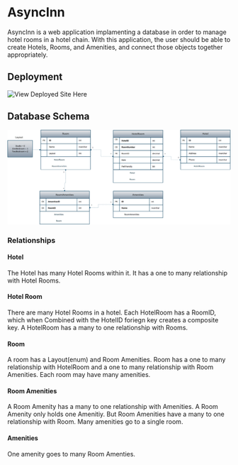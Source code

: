 # AsyncInn
AsyncInn is a web application implamenting a database in order to manage hotel rooms in a hotel chain. With this application, the user should be able to create Hotels, Rooms, and Amenities, and connect those objects together appropriately.   

## Deployment
![View Deployed Site Here](https://asyncinncostello.azurewebsites.net/)
 

## Database Schema
![AsyncInn Database Schema](Assets/SchemaAsyncInn.png)

### Relationships
#### Hotel
The Hotel has many Hotel Rooms within it. It has a one to many relationship with Hotel Rooms. 
#### Hotel Room
There are many Hotel Rooms in a hotel. Each HotelRoom has a RoomID, which when Combined with the HotelID foriegn key creates a composite key. A HotelRoom has a many to one relationship with Rooms.
#### Room
A room has a Layout(enum) and Room Amenities. Room has a one to many relationship with HotelRoom and a one to many relationship with Room Amenities. Each room may have many amenities.
#### Room Amenities
A Room Amenity has a many to one relationship with Amenities. A Room Amenity only holds one Amenitiy. But Room Amenities have a many to one relationship with Room. Many amenities go to a single room.
#### Amenities
One amenity goes to many Room Amenties. 





